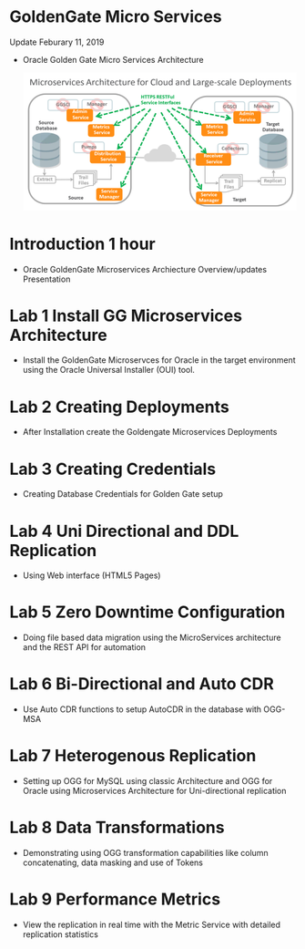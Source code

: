 # GoldenGate Micro Services

Update Feburary 11, 2019


-   Oracle Golden Gate  Micro Services Architecture

	![](images/100/GGMicroServicesArchitecture.png)


# Introduction	1 hour 

- Oracle GoldenGate Microservices Archiecture Overview/updates Presentation 


# Lab 1	Install GG Microservices Architecture	

- Install the GoldenGate Microservces for Oracle in the target environment using the Oracle Universal Installer (OUI) tool.


# Lab 2	Creating Deployments

- After Installation create the Goldengate Microservices Deployments

# Lab 3	Creating Credentials

- Creating Database Credentials for Golden Gate setup


# Lab 4	Uni Directional and DDL Replication

- Using Web interface (HTML5 Pages)

		
# Lab 5	Zero Downtime Configuration

- Doing file based data migration using the MicroServices architecture and the REST API for automation


# Lab 6	Bi-Directional and Auto CDR

- Use Auto CDR functions to setup AutoCDR in the database with OGG-MSA
		
# Lab 7	Heterogenous Replication

- Setting up OGG for MySQL using classic Architecture and OGG for Oracle using Microservices Architecture for Uni-directional replication
		
# Lab 8	Data Transformations	

- Demonstrating using OGG transformation capabilities like column concatenating, data masking and use of Tokens
		
# Lab 9	Performance Metrics	
		
- View the replication in real time with the Metric Service with detailed replication statistics
